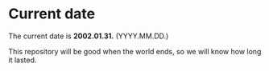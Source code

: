 # Current date

The current date is **2002.01.31.** (YYYY.MM.DD.)

This repository will be good when the world ends, so we will know how long it lasted.